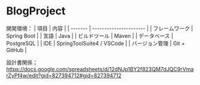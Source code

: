 # BlogProject

開発環境：
| 項目      | 内容                     |
| ------- | ---------------------- |
| フレームワーク | Spring Boot        |
| 言語      | Java                |
| ビルドツール  | Maven                  |
| データベース  | PostgreSQL              |
| IDE     | SpringToolSuite4 / VSCode |
| バージョン管理 | Git + GitHub           |

設計書関係；
https://docs.google.com/spreadsheets/d/12dNJp1BY2f823QM7dJQC9rVmarZyPf4w/edit?gid=827394712#gid=827394712
